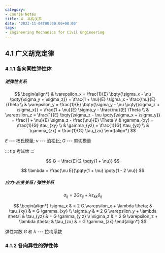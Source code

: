 ```yaml
---
category:
- Course Notes
title: 4. 本构关系
date: '2022-11-04T00:00:00+08:00'
tags:
- Engineering Mechanics for Civil Engineering
---
```


## 4.1 广义胡克定律

### 4.1.1 各向同性弹性体

##### 逆弹性关系

$$
\begin{align*}
   & \varepsilon_x
  = \frac{1}{E} \bqty{\sigma_x - \nu \pqty{\sigma_y + \sigma_z}}
  = \frac{1 + \nu}{E} \sigma_x - \frac{\nu}{E} \Theta \\
   & \varepsilon_y
  = \frac{1}{E} \bqty{\sigma_y - \nu \pqty{\sigma_z + \sigma_x}}
  = \frac{1 + \nu}{E} \sigma_y - \frac{\nu}{E} \Theta \\
   & \varepsilon_z
  = \frac{1}{E} \bqty{\sigma_z - \nu \pqty{\sigma_x + \sigma_y}}
  = \frac{1 + \nu}{E} \sigma_z - \frac{\nu}{E} \Theta \\
   & \gamma_{xy}
  = \frac{1}{G} \tau_{xy}                             \\
   & \gamma_{yz}
  = \frac{1}{G} \tau_{yz}                             \\
   & \gamma_{zx}
  = \frac{1}{G} \tau_{zx}
\end{align*}
$$

$E$ --- 杨氏模量; $\nu$ --- 泊松比; $G$ --- 剪切模量

::: tip
考试给
:::

$$
G = \frac{E}{2 \pqty{1 + \nu}}
$$

$$
\lambda = \frac{\nu E}{\pqty{1 + \nu} \pqty{1 - 2 \nu}}
$$

##### 应力-应变关系 / 弹性关系

$$
\sigma_{ij} = 2 G \varepsilon_{ij} + \lambda \varepsilon_{kk} \delta_{ij}
$$

$$
\begin{align*}
  \sigma_x  & = 2 G \varepsilon_x + \lambda \theta; &
  \tau_{xy} & = G \gamma_{xy}                         \\
  \sigma_y  & = 2 G \varepsilon_y + \lambda \theta; &
  \tau_{yz} & = G \gamma_{y z}                        \\
  \sigma_z  & = 2 G \varepsilon_z + \lambda \theta; &
  \tau_{zx} & = G \gamma_{zx}
\end{align*}
$$

弹性常数 $G$ 和 $\lambda$ --- 拉梅系数

### 4.1.2 各向异性的弹性体
